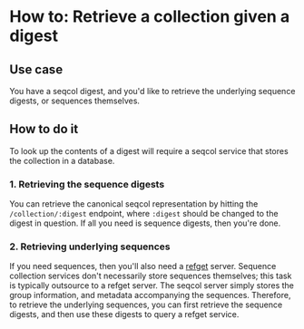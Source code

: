 
# How to: Retrieve a collection given a digest 

## Use case

You have a seqcol digest, and you'd like to retrieve the underlying sequence digests, or sequences themselves.

## How to do it

To look up the contents of a digest will require a seqcol service that stores the collection in a database.

### 1. Retrieving the sequence digests

You can retrieve the canonical seqcol representation by hitting the `/collection/:digest` endpoint, where `:digest` should be changed to the digest in question. If all you need is sequence digests, then you're done.


### 2. Retrieving underlying sequences

If you need sequences, then you'll also need a [refget](http://samtools.github.io/hts-specs/refget.html) server. Sequence collection services don't necessarily store sequences themselves; this task is typically outsource to a refget server. The seqcol server simply stores the group information, and metadata accompanying the sequences. Therefore, to retrieve the underlying sequences, you can first retrieve the sequence digests, and then use these digests to query a refget service.
